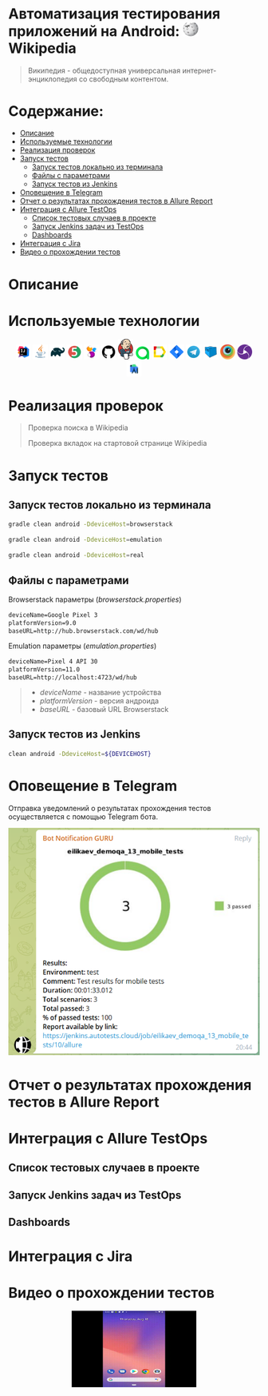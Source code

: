 # Автоматизация тестирования приложений на Android:  <img width="6%" title="Android Studio" src="images/logo/Wikipedia.png"> Wikipedia
> Википедия - общедоступная универсальная интернет-энциклопедия со свободным контентом. 

# <a name="Содержание">Содержание:</a>
+ [Описание](#Описание)
+ [Используемые технологии](#ИспользуемыеТехнологии)
+ [Реализация проверок](#РеализацияПроверок)
+ [Запуск тестов](#ЗапускТестов)
  + [Запуск тестов локально из терминала](#ЗапускТестовЛокальноИзТерминала)
  + [Файлы с параметрами](#ФайлыСПараметрами)
  + [Запуск тестов из Jenkins](#ЗапускТестовИзJenkins)
+ [Оповещение в Telegram](#ОповещениеВTelegram)
+ [Отчет о результатах прохождения тестов в Allure Report](#ОтчетОРезультатахПрохожденияТестовВAllureReport)
+ [Интеграция с Allure TestOps](#ИнтеграцияСAllureTestOps)
  + [Список тестовых случаев в проекте](#СписокТестовыхСлучаевВПроекте)
  + [Запуск Jenkins задач из TestOps](#ЗапускJenkinsЗадачИзTestOps)
  + [Dashboards](#Dashboards)
+ [Интеграция с Jira](#ИнтеграцияСJira)
+ [Видео о прохождении тестов](#ВидеоОПрохожденииТестов)

# <a name="Описание">Описание</a>

# <a name="ИспользуемыеТехнологии">Используемые технологии</a>
<p align="center">
<img width="6%" title="IntelliJ" src="images/logo/IntelliJ.svg">
<img width="6%" title="Java" src="images/logo/Java.svg">
<img width="6%" title="Gradle" src="images/logo/Gradle.svg">
<img width="6%" title="JUnit5" src="images/logo/JUnit5.svg">
<img width="6%" title="Selenide" src="images/logo/Selenide.svg">
<img width="6%" title="GitHub" src="images/logo/github.svg">
<img width="6%" title="Jenkins" src="images/logo/Jenkins.svg">
<img width="6%" title="Allure TestOps" src="images/logo/AllureTestOps.svg">
<img width="6%" title="Allure Report" src="images/logo/AllureReport.svg">
<img width="6%" title="Jira Cloud" src="images/logo/Jira.svg">
<img width="6%" title="Telegram" src="images/logo/Telegram.svg">
<img width="6%" title="Selenoid" src="images/logo/Selenoid.svg">
<img width="6%" title="Browserstack" src="images/logo/Browserstack.svg">
<img width="6%" title="Appium" src="images/logo/Appium.svg">
<img width="6%" title="Android Studio" src="images/logo/AndroidStudio.svg">
</p>


# <a name="РеализацияПроверок">Реализация проверок</a>

> Проверка  поиска в Wikipedia
> 
> Проверка вкладок на стартовой странице Wikipedia

# <a name="Запусктестов">Запуск тестов</a>

## <a name="ЗапускТестовЛокальноИзТерминала">Запуск тестов локально из терминала</a>

```bash
gradle clean android -DdeviceHost=browserstack
```

```bash
gradle clean android -DdeviceHost=emulation
```

```bash
gradle clean android -DdeviceHost=real
```

## <a name="ФайлыСПараметрами">Файлы с параметрами</a>
Browserstack параметры (_browserstack.properties_)
```properties
deviceName=Google Pixel 3
platformVersion=9.0
baseURL=http://hub.browserstack.com/wd/hub
```

Emulation параметры (_emulation.properties_)
```properties
deviceName=Pixel 4 API 30
platformVersion=11.0
baseURL=http://localhost:4723/wd/hub
```
> - _deviceName_ - название устройства
> - _platformVersion_ - версия андроида
> - _baseURL_ - базовый URL Browserstack
>

## <a name="ЗапускТестовИзJenkins">Запуск тестов из Jenkins</a>
```bash
clean android -DdeviceHost=${DEVICEHOST}
```
# <a name="ОповещениеВTelegram">Оповещение в Telegram</a>
Отправка уведомлений о результатах прохождения тестов осуществляется с помощью Telegram бота. 
<p  align="center">
<img src="images/screens/Bot_mobile.PNG" alt="IDEARunConfigurations1" width="550">
</p>

# <a name="ОтчетОРезультатахПрохожденияТестовВAllureReport">Отчет о результатах прохождения тестов в Allure Report</a>

# <a name="ИнтеграцияСAllureTestOps">Интеграция с Allure TestOps</a>

## <a name="СписокТестовыхСлучаевВПроекте">Список тестовых случаев в проекте</a>
## <a name="ЗапускJenkinsЗадачИзTestOps">Запуск Jenkins задач из TestOps</a>
## <a name="Dashboards">Dashboards</a>

# <a name="ИнтеграцияСJira">Интеграция с Jira</a>

# <a name="ВидеоОПрохожденииТестов">Видео о прохождении тестов</a>
<p align="center">
<img title="Video Result" src="images/video/mobileVideoResult.gif" width="250" height="153"  alt="video">
</p>